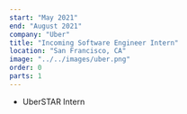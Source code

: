 ```yaml
---
start: "May 2021"
end: "August 2021"
company: "Uber"
title: "Incoming Software Engineer Intern"
location: "San Francisco, CA"
image: "../../images/uber.png"
order: 0
parts: 1
---
```


- UberSTAR Intern
